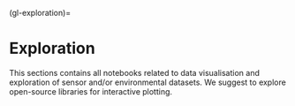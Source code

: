 (gl-exploration)=
# Exploration

This sections contains all notebooks related to data visualisation and exploration of sensor and/or environmental datasets. We suggest to explore open-source libraries for interactive plotting.  